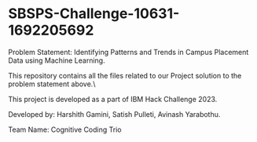 # SBSPS-Challenge-10631-1692205692
Problem Statement: Identifying Patterns and Trends in Campus Placement Data using Machine Learning.

This repository contains all the files related to our Project solution to the problem statement above.\

This project is developed as a part of IBM Hack Challenge 2023.


Developed by: Harshith Gamini, Satish Pulleti, Avinash Yarabothu. 

Team Name: Cognitive Coding Trio

